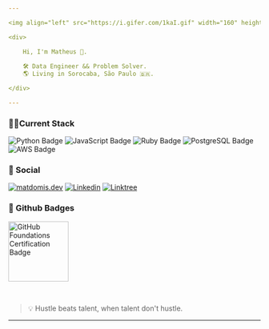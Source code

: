```yaml
---

<img align="left" src="https://i.gifer.com/1kaI.gif" width="160" height="110" style=">

<div>

    Hi, I'm Matheus 🥷.
    
    🛠️ Data Engineer && Problem Solver.
    🌎 Living in Sorocaba, São Paulo 🇧🇷.

</div>

---
```


### 👨‍💻Current Stack

<div>
  <img src="https://img.shields.io/badge/Python-FFD43B?style=for-the-badge&logo=python&logoColor=blue" alt="Python Badge">
  <img src="https://img.shields.io/badge/JavaScript-323330?style=for-the-badge&logo=javascript&logoColor=F7DF1E" alt="JavaScript Badge">
  <img src="https://img.shields.io/badge/Ruby-CC342D?style=for-the-badge&logo=ruby&logoColor=white" alt="Ruby Badge">
  <img src="https://img.shields.io/badge/PostgreSQL-316192?style=for-the-badge&logo=postgresql&logoColor=white" alt="PostgreSQL Badge">
  <img src="https://img.shields.io/badge/Amazon_Web_Services-FF9900?style=for-the-badge&logo=amazonwebservices&logoColor=white" alt="AWS Badge">
</div>




### 🔗 Social


[![matdomis.dev](https://img.shields.io/badge/website-000000?style=for-the-badge&logo=About.me&logoColor=white)](https://matdomis.dev)
[![Linkedin](https://img.shields.io/badge/LinkedIn-0077B5?style=for-the-badge&logo=linkedin&logoColor=white
)](https://www.linkedin.com/in/itsmespiazzy/)
[![Linktree](https://img.shields.io/badge/Linktree-34A853?style=for-the-badge&logo=linktree&logoColor=white)](#)



### 🌟 Github Badges

<p align="left" target="_blank">
    <a href="https://www.credly.com/badges/77398085-0971-4cca-b14e-0cf74d0ee167/public_url" target="_blank">
        <img src="https://images.credly.com/size/340x340/images/024d0122-724d-4c5a-bd83-cfe3c4b7a073/image.png" alt="GitHub Foundations Certification Badge" height="120" width="120">
    </a>
</p>

<br>

> 💡 Hustle beats talent, when talent don't hustle.

---
